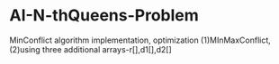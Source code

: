 # AI-N-thQueens-Problem
MinConflict algorithm implementation, optimization (1)MInMaxConflict, (2)using three additional arrays-r[],d1[],d2[] 
